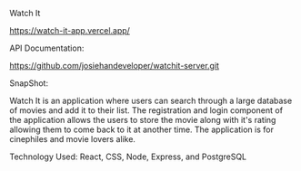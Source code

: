 Watch It 

https://watch-it-app.vercel.app/

API Documentation:

https://github.com/josiehandeveloper/watchit-server.git

SnapShot:


Watch It is an application where users can search through a large database of movies and add it to their list. The registration and login component of the application allows the users to store the movie along with it's rating allowing them to come back to it at another time. The application is for cinephiles and movie lovers alike. 

Technology Used:
React, CSS, Node, Express, and PostgreSQL
